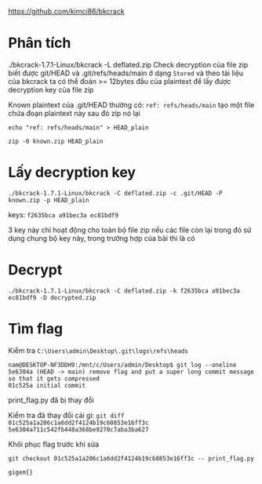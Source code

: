 https://github.com/kimci86/bkcrack

# Phân tích
./bkcrack-1.7.1-Linux/bkcrack -L deflated.zip
Check decryption của file zip biết được git/HEAD và .git/refs/heads/main ở dạng `Stored`
và theo tài liệu của bkcrack ta có thể đoán >= 12bytes đầu của plaintext để lấy được decryption key của file zip

Known plaintext của .git/HEAD thường có: `ref: refs/heads/main` tạo một file chứa đoạn plaintext này sau đó zip nó lại

`echo "ref: refs/heads/main" > HEAD_plain`

`zip -0 known.zip HEAD_plain`

# Lấy decryption key
`./bkcrack-1.7.1-Linux/bkcrack -C deflated.zip -c .git/HEAD -P known.zip -p HEAD_plain`

keys: `f2635bca a91bec3a ec81bdf9`

3 key này chỉ hoạt động cho toàn bộ file zip nếu các file còn lại trong đó sử dụng chung bộ key này, trong trường hợp của bài thì là có

# Decrypt
`./bkcrack-1.7.1-Linux/bkcrack -C deflated.zip -k f2635bca a91bec3a ec81bdf9 -D decrypted.zip`

# Tìm flag
Kiểm tra `C:\Users\admin\Desktop\.git\logs\refs\heads`

```
nam@DESKTOP-NF3DDH9:/mnt/c/Users/admin/Desktop$ git log --oneline
5e6304a (HEAD -> main) remove flag and put a super long commit message so that it gets compressed
01c525a initial commit
```

print_flag.py đã bị thay đổi

Kiểm tra đã thay đổi cái gì: `git diff 01c525a1a206c1a6dd2f4124b19c60853e16ff3c 5e6304a711c542fb448a368be9270c7aba3ba627`

Khôi phục flag trước khi sửa

`git checkout 01c525a1a206c1a6dd2f4124b19c60853e16ff3c -- print_flag.py`

`gigem{}`